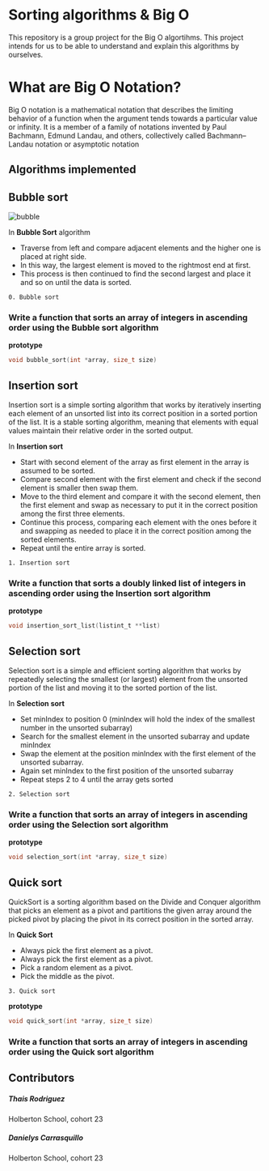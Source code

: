 # Sorting algorithms & Big O

This repository is a group project for the Big O algortihms. This project intends for us to be able to understand and explain this algorithms by ourselves.

# What are Big O Notation?

Big O notation is a mathematical notation that describes the limiting behavior of a function when the argument tends towards a particular value or infinity. It is a member of a family of notations invented by Paul Bachmann, Edmund Landau, and others, collectively called Bachmann–Landau notation or asymptotic notation

## Algorithms implemented

## Bubble sort

![bubble](https://discord.com/channels/@me/1153019625781600367/1227822177471041556)

In **Bubble Sort** algorithm
* Traverse from left and compare adjacent elements and the higher one is placed at right side.
* In this way, the largest element is moved to the rightmost end at first.
* This process is then continued to find the second largest and place it and so on until the data is sorted.


`0. Bubble sort`
### Write a function that sorts an array of integers in ascending order using the Bubble sort algorithm

**prototype**
```c
void bubble_sort(int *array, size_t size)
```
## Insertion sort
Insertion sort is a simple sorting algorithm that works by iteratively inserting each element of an unsorted list into its correct position in a sorted portion of the list. It is a stable sorting algorithm, meaning that elements with equal values maintain their relative order in the sorted output.

In **Insertion sort**
* Start with second element of the array as first element in the array is assumed to be sorted.
* Compare second element with the first element and check if the second element is smaller then swap them.
* Move to the third element and compare it with the second element, then the first element and swap as necessary to put it in the correct position among the first three elements.
* Continue this process, comparing each element with the ones before it and swapping as needed to place it in the correct position among the sorted elements.
* Repeat until the entire array is sorted.

`1. Insertion sort`
### Write a function that sorts a doubly linked list of integers in ascending order using the Insertion sort algorithm

**prototype**
```c
void insertion_sort_list(listint_t **list)
```

## Selection sort

Selection sort is a simple and efficient sorting algorithm that works by repeatedly selecting the smallest (or largest) element from the unsorted portion of the list and moving it to the sorted portion of the list. 

In **Selection sort**
* Set minIndex to position 0 (minIndex will hold the index of the smallest number in the unsorted subarray)
* Search for the smallest element in the unsorted subarray and update minIndex
* Swap the element at the position minIndex with the first element of the unsorted subarray.
* Again set minIndex to the first position of the  unsorted subarray
* Repeat steps 2 to 4 until the array gets sorted

`2. Selection sort`
### Write a function that sorts an array of integers in ascending order using the Selection sort algorithm

**prototype**

```c
void selection_sort(int *array, size_t size)
```

## Quick sort
QuickSort is a sorting algorithm based on the Divide and Conquer algorithm that picks an element as a pivot and partitions the given array around the picked pivot by placing the pivot in its correct position in the sorted array.

In **Quick Sort**
* Always pick the first element as a pivot.
* Always pick the first element as a pivot.
* Pick a random element as a pivot.
* Pick the middle as the pivot.

`3. Quick sort`

**prototype**

```c
void quick_sort(int *array, size_t size)
```
### Write a function that sorts an array of integers in ascending order using the Quick sort algorithm


## Contributors
##### Thais Rodriguez
Holberton School, cohort 23
##### Danielys Carrasquillo
Holberton School, cohort 23

